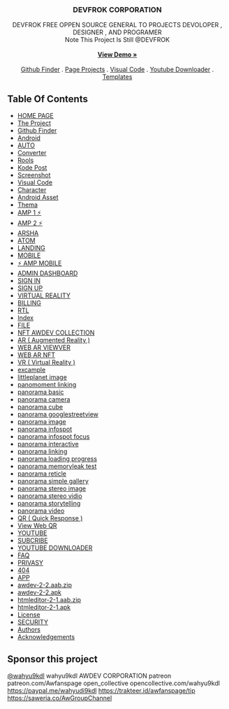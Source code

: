 <h3 align="center">DEVFROK CORPORATION</h3>

<p align="center">
DEVFROK FREE OPPEN SOURCE GENERAL TO PROJECTS DEVOLOPER , DESIGNER , AND PROGRAMER  <br/>
Note This Project Is Still @DEVFROK
<br/>
<br/>
<a href="https://devfrok.github.io "><strong>View Demo »</strong></a>
<br/>
<br/>
<a href="https://devfrok.github.io/GitHub-Finder/index.html">Github Finder</a>
.
<a href="https://devfrok.github.io/home.html ">Page Projects</a>
.
<a href="https://devfrok.github.io/android/vc/index.html">Visual Code</a>
.
<a href="https://devfrok.github.io/youtube/downloader.html">Youtube Downloader</a>
.
<a href="https://devfrok.github.io/thema">Templates</a>    
</p>
</p>



## Table Of Contents

- [HOME PAGE](https://devfrok.github.io)
- [The Project](https://www.awdev.my.id/home.html)
- [Github Finder](https://devfrok.github.io/GitHub-Finder/index.html)
- [Android](https://devfrok.github.io/android)
- [AUTO](https://devfrok.github.io/android/auto)
- [Converter](https://devfrok.github.io/android/auto/convert.html)
- [Rools](https://devfrok.github.io/android/auto/rools.html)
- [Kode Post](https://devfrok.github.io/android/kodepost)
- [Screenshot](https://devfrok.github.io/android/screen/index.html)
- [Visual Code](https://devfrok.github.io/android/vc/index.html)
- [Character](https://devfrok.github.io/android/character.html)
- [Android Asset](https://devfrok.github.io/android/index.html)
- [Thema](https://devfrok.github.io/thema)
- [AMP 1 ⚡](https://devfrok.github.io/thema/amp/v1.html)
- [AMP 2 ⚡](https://devfrok.github.io/thema/amp/v2.html)
- [ARSHA](https://devfrok.github.io/thema/arsha/index.html)
- [ATOM](https://devfrok.github.io/thema/atom/index.html)
- [LANDING](https://devfrok.github.io/thema/landing/index.html)
- [MOBILE](https://devfrok.github.io/thema/mobile/index.html)
- [⚡ AMP MOBILE](https://devfrok.github.io/thema/mobile/amp.html)
- [ADMIN DASHBOARD](https://devfrok.github.io/thema/pages/dashboard.html)
- [SIGN IN](https://devfrok.github.io/thema/pages/sign-in.html)
- [SIGN UP](https://devfrok.github.io/thema/pages/sign-up.html)
- [VIRTUAL REALITY](https://devfrok.github.io/thema/pages/virtual-reality.html)
- [BILLING](https://devfrok.github.io/thema/pages/billing.html)
- [RTL](https://devfrok.github.io/thema/rtl.html)
- [Index](https://devfrok.github.io/thema/index.html)
- [FILE](https://devfrok.github.io/file)
- [NFT AWDEV COLLECTION](https://devfrok.github.io/file/index.html)
- [AR ( Augmented Reality )](https://devfrok.github.io/ar/)
- [WEB AR VIEWVER](https://devfrok.github.io/ar/index.html)
- [WEB AR NFT](https://devfrok.github.io/ar/nft.html)
- [VR ( Virtual Reality )](https://devfrok.github.io/vr/)
- [excample](https://www.awdev.my.id/vr/examples/)
- [littleplanet image](https://www.awdev.my.id/vr/examples/littleplanet_image.html)
- [panomoment linking](https://www.awdev.my.id/vr/examples/panomoment_linking.html)
- [panorama basic](https://www.awdev.my.id/vr/examples/panorama_basic.html)
- [panorama camera](https://www.awdev.my.id/vr/examples/panorama_camera.html)
- [panorama cube](https://www.awdev.my.id/vr/examples/panorama_cube.html)
- [panorama googlestreetview](https://www.awdev.my.id/vr/examples/panorama_googlestreetview.html)
- [panorama image](https://www.awdev.my.id/vr/examples/panorama_image.html)
- [panorama infospot](https://www.awdev.my.id/vr/examples/panorama_infospot.html)
- [panorama infospot focus](https://www.awdev.my.id/vr/examples/panorama_infospot_focus.html)
- [panorama interactive](https://www.awdev.my.id/vr/examples/panorama_interactive.html)
- [panorama linking](https://www.awdev.my.id/vr/examples/panorama_linking.html)
- [panorama loading progress](https://www.awdev.my.id/vr/examples/panorama_loading_progress.html)
- [panorama memoryleak test](https://www.awdev.my.id/vr/examples/panorama_memoryleak_test.html)
- [panorama reticle](https://www.awdev.my.id/vr/examples/panorama_reticle.html)
- [panorama simple gallery](https://www.awdev.my.id/vr/examples/panorama_simple_gallery.html)
- [panorama stereo image](https://www.awdev.my.id/vr/examples/panorama_stereo_image.html)
- [panorama stereo vidio](https://www.awdev.my.id/vr/examples/panorama_stereo_video.html)
- [panorama storytelling](https://www.awdev.my.id/vr/examples/panorama_storytelling.html)
- [panorama video](https://www.awdev.my.id/vr/examples/panorama_video.html)
- [QR ( Quick Response )](https://qr.awdev.my.id)
- [View Web QR](https://qr.awdev.my.id/v3)
- [YOUTUBE](https://youtube.com/channel/UCyp-Fn_0Ek4_aXIFbcWaq0w)
- [SUBCRIBE](https://youtube.com/channel/UCyp-Fn_0Ek4_aXIFbcWaq0w)
- [YOUTUBE DOWNLOADER](https://devfrok.github.io/youtube/downloader.html)
- [FAQ](https://devfrok.github.io/faq.html)
- [PRIVASY](https://devfrok.github.io/privasy.html)
- [404](https://devfrok.github.io/404.html)
- [APP](https://devfrok.github.io/app/htmleditor-2-1.apk)
- [awdev-2-2.aab.zip](app/awdev-2-2.aab.zip)
- [awdev-2-2.apk](app/awdev-2-2.apk)
- [htmleditor-2-1.aab.zip](app/htmleditor-2-1.aab.zip)
- [htmleditor-2-1.apk](app/htmleditor-2-1.apk)
- [License](LICENSE)
- [SECURITY](SECURITY.md)
- [Authors](#authors)
- [Acknowledgements](#acknowledgements)

## Sponsor this project

[@wahyu9kdl](https://github.com/sponsors/wahyu9kdl)
wahyu9kdl AWDEV CORPORATION
patreon
patreon.com/Awfanspage
open_collective
opencollective.com/wahyu9kdl
https://paypal.me/wahyudi9kdl
https://trakteer.id/awfanspage/tip
https://saweria.co/AwGroupChannel

